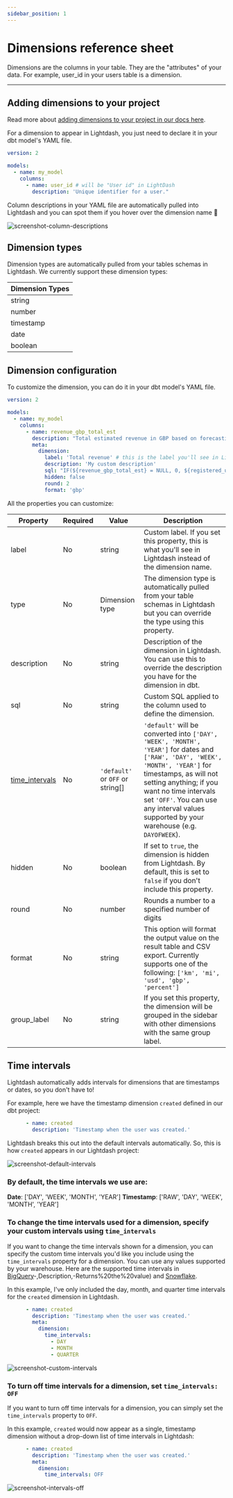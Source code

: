 ```yaml
---
sidebar_position: 1
---
```


# Dimensions reference sheet

Dimensions are the columns in your table. They are the "attributes" of your data. For example, user_id in your users table is a dimension.

---

## Adding dimensions to your project

Read more about [adding dimensions to your project in our docs here](/guides/how-to-create-dimensions).

For a dimension to appear in Lightdash, you just need to declare it in your dbt model's YAML file.

```yaml
version: 2

models:
  - name: my_model
    columns:
      - name: user_id # will be "User id" in LightDash
        description: 'Unique identifier for a user."
```

Column descriptions in your YAML file are automatically pulled into Lightdash and you can spot them if you hover over the dimension name 👀

![screenshot-column-descriptions](assets/screenshot-column-descriptions.png)

## Dimension types

Dimension types are automatically pulled from your tables schemas in Lightdash. We currently support these dimension types:

| Dimension Types |
| --------------- |
| string          |
| number          |
| timestamp       |
| date            |
| boolean         |

## Dimension configuration

To customize the dimension, you can do it in your dbt model's YAML file.

```yaml
version: 2

models:
  - name: my_model
    columns:
      - name: revenue_gbp_total_est
        description: "Total estimated revenue in GBP based on forecasting done by the finance team."
        meta:
          dimension:
            label: 'Total revenue' # this is the label you'll see in Lightdash
            description: 'My custom description'
            sql: "IF(${revenue_gbp_total_est} = NULL, 0, ${registered_user_email})"
            hidden: false
            round: 2
            format: 'gbp'
```

All the properties you can customize:

| Property                          | Required | Value                            | Description                                                                                                                                                                                                                                                                                            |
|-----------------------------------|----------|----------------------------------|--------------------------------------------------------------------------------------------------------------------------------------------------------------------------------------------------------------------------------------------------------------------------------------------------------|
| label                             | No       | string                           | Custom label. If you set this property, this is what you'll see in Lightdash instead of the dimension name.                                                                                                                                                                                            |
| type                              | No       | Dimension type                   | The dimension type is automatically pulled from your table schemas in Lightdash but you can override the type using this property.                                                                                                                                                                     |
| description                       | No       | string                           | Description of the dimension in Lightdash. You can use this to override the description you have for the dimension in dbt.                                                                                                                                                                             |
| sql                               | No       | string                           | Custom SQL applied to the column used to define the dimension.                                                                                                                                                                                                                                         |
| [time_intervals](#time-intervals) | No       | `'default'` or `OFF` or string[] | `'default'` will be converted into `['DAY', 'WEEK', 'MONTH', 'YEAR']` for dates and `['RAW', 'DAY', 'WEEK', 'MONTH', 'YEAR']` for timestamps, as will not setting anything; if you want no time intervals set `'OFF'`. You can use any interval values supported by your warehouse (e.g. `DAYOFWEEK`). |
| hidden                            | No       | boolean                          | If set to `true`, the dimension is hidden from Lightdash. By default, this is set to `false` if you don't include this property.                                                                                                                                                                       |
| round                             | No       | number                           | Rounds a number to a specified number of digits                                                                                                                                                                                                                                                        |
| format                            | No       | string                           | This option will format the output value on the result table and CSV export. Currently supports one of the following: `['km', 'mi', 'usd', 'gbp', 'percent']`                                                                                                                                          |
| group_label                        | No       | string                           | If you set this property, the dimension will be grouped in the sidebar with other dimensions with the same group label.                                                                                                                                                                                |

## Time intervals

Lightdash automatically adds intervals for dimensions that are timestamps or dates, so you don't have to!

For example, here we have the timestamp dimension `created` defined in our dbt project:

```yaml
      - name: created
        description: 'Timestamp when the user was created.'
```

Lightdash breaks this out into the default intervals automatically. So, this is how `created` appears in our Lightdash project:

![screenshot-default-intervals](assets/screenshot-default-intervals.png)

### By default, the time intervals we use are:

**Date**: ['DAY', 'WEEK', 'MONTH', 'YEAR']
**Timestamp**: ['RAW', 'DAY', 'WEEK', 'MONTH', 'YEAR']

### To change the time intervals used for a dimension, specify your custom intervals using `time_intervals`

If you want to change the time intervals shown for a dimension, you can specify the custom time intervals you'd like you include using the `time_intervals` property for a dimension. You can use any values supported by your warehouse. Here are the supported time intervals in [BigQuery](https://cloud.google.com/bigquery/docs/reference/standard-sql/date_functions#extract:~:text=FROM%20date_expression)-,Description,-Returns%20the%20value) and [Snowflake](https://docs.snowflake.com/en/sql-reference/functions/year.html#usage-notes).

In this example, I've only included the day, month, and quarter time intervals for the `created` dimension in Lightdash.

```yaml
      - name: created
        description: 'Timestamp when the user was created.'
        meta:
          dimension:
            time_intervals:
              - DAY
              - MONTH
              - QUARTER
```

![screenshot-custom-intervals](assets/screenshot-custom-intervals.png)

### To turn off time intervals for a dimension, set `time_intervals: OFF`

If you want to turn off time intervals for a dimension, you can simply set the `time_intervals` property to `OFF`.

In this example, `created` would now appear as a single, timestamp dimension without a drop-down list of time intervals in Lightdash:

```yaml
      - name: created
        description: 'Timestamp when the user was created.'
        meta:
          dimension:
            time_intervals: OFF
```

![screenshot-intervals-off](assets/screenshot-intervals-off.png)
